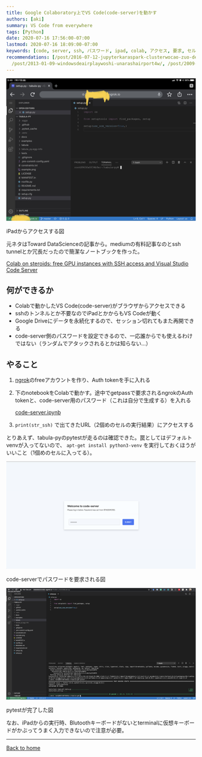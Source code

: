 ```yaml
---
title: Google Colaboratory上でVS Code(code-server)を動かす
authors: [aki]
summary: VS Code from everywhere
tags: [Python]
date: 2020-07-16 17:56:00-07:00
lastmod: 2020-07-16 18:09:00-07:00
keywords: [code, server, ssh, パスワード, ipad, colab, アクセス, 要求, セル, token]
recommendations: [/post/2016-07-12-jupyterkaraspark-clusterwocao-zuo-dekirulivy-plus-sparkmagicwoshi-sitemita/,
  /post/2013-01-09-windowsdeairplaywoshi-unarashairport4w/, /post/2009-05-31-linkstationnowebakusesutosimplify-music-2-at-iphone/]
---
```


![iPadからアクセスする図](IMG_0083.jpg)

iPadからアクセスする図

元ネタはToward DataScienceの記事から。mediumの有料記事なのとssh tunnelとか冗長だったので簡潔なノートブックを作った。

[Colab on steroids: free GPU instances with SSH access and Visual Studio Code Server](https://towardsdatascience.com/colab-free-gpu-ssh-visual-studio-code-server-36fe1d3c5243)

## 何ができるか

- Colabで動かしたVS Code(code-server)がブラウザからアクセスできる
- sshのトンネルとか不要なのでiPadとかからもVS Codeが動く
- Google Driveにデータを永続化するので、セッション切れてもまた再開できる
- code-server側のパスワードを設定できるので、一応誰からでも使えるわけではない（ランダムでアタックされるとかは知らない...）

## やること

1. [ngrok](https://ngrok.com/)のfreeアカウントを作り、Auth tokenを手に入れる
2. 下のnotebookをColabで動かす。途中でgetpassで要求されるngrokのAuth tokenと、code-server用のパスワード（これは自分で生成する）を入れる
    
    [code-server.ipynb](https://gist.github.com/chezou/858d663381625c9bb1c868e0c95969c6)
    
3. `print(str_ssh)` で出てきたURL（2個めのセルの実行結果）にアクセスする

とりあえず、tabula-pyのpytestが走るのは確認できた。罠としてはデフォルトvenvが入ってないので、 `apt-get install python3-venv` を実行しておくほうがいいこと（1個めのセルに入ってる）。

![code-serverでパスワードを要求される図](Untitled.png)

code-serverでパスワードを要求される図

![pytestが完了した図](Untitled%201.png)

pytestが完了した図

なお、iPadからの実行時、Blutoothキーボードがないとterminalに仮想キーボードがかぶってうまく入力できないので注意が必要。

---

[Back to home](https://memo.chezo.uno/)
